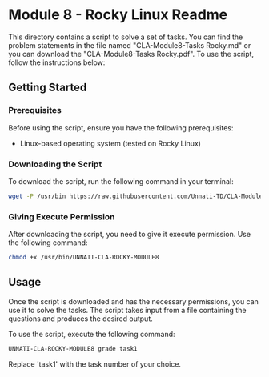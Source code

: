 # Module 8 - Rocky Linux Readme

This directory contains a script to solve a set of tasks. You can find the problem statements in the file named "CLA-Module8-Tasks Rocky.md" or you can download the "CLA-Module8-Tasks Rocky.pdf". To use the script, follow the instructions below:

## Getting Started

### Prerequisites

Before using the script, ensure you have the following prerequisites:

- Linux-based operating system (tested on Rocky Linux)

### Downloading the Script

To download the script, run the following command in your terminal:

```bash
wget -P /usr/bin https://raw.githubusercontent.com/Unnati-TD/CLA-Modules/main/Module8/Rocky_Linux/UNNATI-CLA-ROCKY-MODULE8
```

### Giving Execute Permission

After downloading the script, you need to give it execute permission. Use the following command:

```bash
chmod +x /usr/bin/UNNATI-CLA-ROCKY-MODULE8
```

## Usage

Once the script is downloaded and has the necessary permissions, you can use it to solve the tasks. The script takes input from a file containing the questions and produces the desired output.

To use the script, execute the following command:

```bash
UNNATI-CLA-ROCKY-MODULE8 grade task1
```

Replace 'task1' with the task number of your choice.


